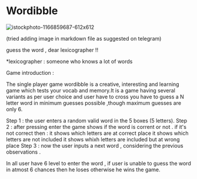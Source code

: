 # Wordibble
![istockphoto-1166859687-612x612](https://user-images.githubusercontent.com/76883890/157510627-e5b1f713-3e9d-42da-b164-29e84a0a3be5.jpg)

(tried adding image in markdown file as suggested on telegram)

guess the word , dear lexicographer !!

*lexicographer : someone who knows a lot of words 


Game introduction : 

The single player game wordibble is a creative, interesting and learning game which tests your vocab and memory.It is a game having several variants as per user choice and user have to cross you have to guess a N letter word in minimum guesses possible ,though maximum guesses are only 6. 

Step 1 : the user enters a random valid word in the 5 boxes (5 letters).
Step 2 : after pressing enter the game shows if the word is corrent or not .
            if it's not correct then : 
                it shows which letters are at correct place 
                it shows which letters are not included 
                it shows whixh letters are included but at wrong place 
Step 3 : now the user inputs a next word , considering the previous observations .

In all user have 6 level to enter the word , if user is unable to guess the word in atmost 6 chances then he loses otherwise he wins the game. 
